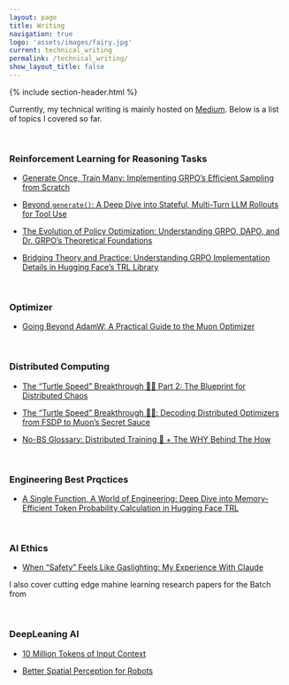 ```yaml
---
layout: page
title: Writing
navigation: true
logo: 'assets/images/fairy.jpg'
current: technical_writing
permalink: /technical_writing/
show_layout_title: false
---
```


{% include section-header.html %}

Currently, my technical writing is mainly hosted on [Medium](https://medium.com/@jenwei0312). Below is a list of topics I covered so far.

<br>

### Reinforcement Learning for Reasoning Tasks
- [Generate Once, Train Many: Implementing GRPO’s Efficient Sampling from Scratch](https://medium.com/@jenwei0312/generate-once-train-many-implementing-grpos-efficient-sampling-from-scratch-bab8bf7ad3ab)
  
- [Beyond `generate()`: A Deep Dive into Stateful, Multi-Turn LLM Rollouts for Tool Use](https://medium.com/@jenwei0312/beyond-generate-a-deep-dive-into-stateful-multi-turn-llm-rollouts-for-tool-use-336b00c99ac0)


- [The Evolution of Policy Optimization: Understanding GRPO, DAPO, and Dr. GRPO’s Theoretical Foundations](https://medium.com/@jenwei0312/the-evolution-of-policy-optimization-understanding-grpo-dapo-and-dr-3e758c54b2c6)

- [Bridging Theory and Practice: Understanding GRPO Implementation Details in Hugging Face’s TRL Library](https://medium.com/@jenwei0312/bridging-theory-and-practice-understanding-grpo-implementation-details-in-hugging-faces-trl-e2c8ae40b0f1)


<br>

### Optimizer
- [Going Beyond AdamW: A Practical Guide to the Muon Optimizer](https://medium.com/@jenwei0312/when-safety-feels-like-gaslighting-my-experience-with-claude-166c8708e199)


<br>

### Distributed Computing
- [The “Turtle Speed” Breakthrough 🐢✨ Part 2: The Blueprint for Distributed Chaos](https://medium.com/@jenwei0312/the-turtle-speed-breakthrough-part-2-the-blueprint-for-distributed-chaos-37fe343e7aa9)

- [The “Turtle Speed” Breakthrough 🐢✨: Decoding Distributed Optimizers from FSDP to Muon’s Secret Sauce](https://medium.com/@jenwei0312/the-turtle-speed-breakthrough-decoding-distributed-optimizers-from-fsdp-to-muons-secret-sauce-64fc76f20cd7)

- [No-BS Glossary: Distributed Training 🚀 + The WHY Behind The How](https://medium.com/@jenwei0312/no-bs-glossary-distributed-training-the-why-behind-the-how-6e5306e5acb4)


<br>

### Engineering Best Prqctices
- [A Single Function, A World of Engineering: Deep Dive into Memory-Efficient Token Probability Calculation in Hugging Face TRL](https://medium.com/@jenwei0312/a-single-function-a-world-of-engineering-deep-dive-into-memory-efficient-token-probability-ea3a56dbd9fd)


<br>

### AI Ethics
- [When “Safety” Feels Like Gaslighting: My Experience With Claude](https://medium.com/@jenwei0312/when-safety-feels-like-gaslighting-my-experience-with-claude-166c8708e199)


I also cover cutting edge mahine learning research papers for the Batch from 

<br>

### DeepLeaning AI
- [10 Million Tokens of Input Context](https://www.deeplearning.ai/the-batch/atlas-a-transformer-like-architecture-can-process-a-context-window-as-large-as-ten-million-tokens/)

- [Better Spatial Perception for Robots](https://www.deeplearning.ai/the-batch/molmoact-creates-spatial-maps-for-robots-to-plot-their-actions-before-executing-text-directions/)

